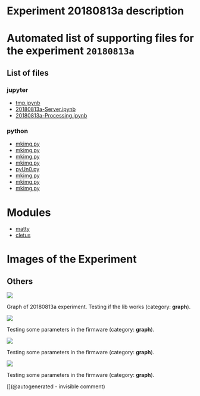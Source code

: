 # Experiment 20180813a description





# Automated list of supporting files for the __experiment `20180813a`__

## List of files

### jupyter

* [tmp.ipynb](/tmp.ipynb)
* [20180813a-Server.ipynb](/matty/20180813a/20180813a-Server.ipynb)
* [20180813a-Processing.ipynb](/matty/20180813a/20180813a-Processing.ipynb)


### python

* [mkimg.py](/include/hp/20201128a/mkimg.py)
* [mkimg.py](/matty/20201104a/mkimg.py)
* [mkimg.py](/matty/20210425a/mkimg.py)
* [mkimg.py](/matty/20180813a/mkimg.py)
* [pyUn0.py](/matty/20180813a/pyUn0.py)
* [mkimg.py](/matty/20201223a/mkimg.py)
* [mkimg.py](/matty/20201107a/mkimg.py)
* [mkimg.py](/matty/20201108a/mkimg.py)





# Modules

* [matty](/matty/)
* [cletus](/retired/cletus/)




# Images of the Experiment

## Others

![](/matty/20180814a/images/20180813a-8.jpg)

Graph of 20180813a experiment. Testing if the lib works (category: __graph__).

![](/matty/20180813a/images/20180813a-14-all.jpg)

Testing some parameters in the firmware (category: __graph__).

![](/matty/20180813a/images/20180813a-14.jpg)

Testing some parameters in the firmware (category: __graph__).

![](/matty/20180813a/images/20180813a-17-all.jpg)

Testing some parameters in the firmware (category: __graph__).










[](@autogenerated - invisible comment)